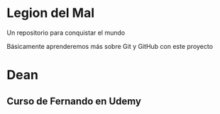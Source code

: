 # Legion del Mal

Un repositorio para conquistar el mundo

Básicamente aprenderemos más sobre Git y GitHub con este proyecto

# Dean

## Curso de Fernando en Udemy
